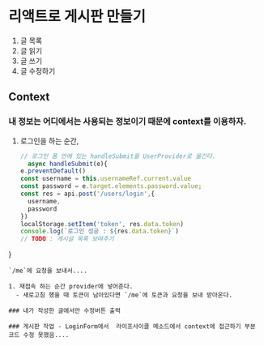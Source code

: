 # 리액트로 게시판 만들기

1. 글 목록
1. 글 읽기
1. 글 쓰기
1. 글 수정하기


## Context
### 내 정보는 어디에서는 사용되는 정보이기 때문에 context를 이용하자.

1. 로그인을 하는 순간, 
    ```js
    // 로그인 폼 안에 있는 handleSubmit을 UserProvider로 옮긴다.
      async handleSubmit(e){
    e.preventDefault()
    const username = this.usernameRef.current.value
    const password = e.target.elements.password.value;
    const res = api.post('/users/login',{
      username,
      password
    })
    localStorage.setItem('token', res.data.token)
    console.log(`로그인 성공 : ${res.data.token}`)
    // TODO : 게시글 목록 보여주기
  }
  ```
  `/me`에 요청을 보내서....

1. 재접속 하는 순간 provider에 넣어준다.
    - 새로고침 했을 때 토큰이 남아있다면 `/me`에 토큰과 요청을 보내 받아온다.

### 내가 작성한 글에서만 수정버튼 출력

### 게시판 작업 - LoginForm에서  라이프사이클 메소드에서 context에 접근하기 부분 코드 수정 못했음....